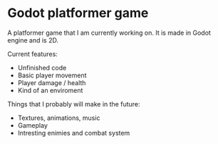 # Godot platformer game
A platformer game that I am currently working on. It is made in Godot engine and is 2D.

Current features:
- Unfinished code
- Basic player movement
- Player damage / health
- Kind of an enviroment

Things that I probably will make in the future:
- Textures, animations, music
- Gameplay
- Intresting enimies and combat system